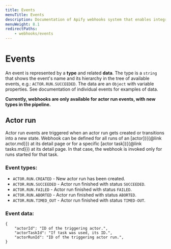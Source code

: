 ```yaml
---
title: Events
menuTitle: Events
description: Documentation of Apify webhooks system that enables integration of multiple actors or external systems.
menuWeight: 8.1
redirectPaths:
    - webhooks/events
---
```


# [](./webhooks#events)Events

An event is represented by a **type** and related **data**. The type is a `string` that shows the event's name and its hierarchy in the tree of available events, e.g.: `ACTOR.RUN.SUCCEEDED`. The data are an `Object` with variable properties. See documentation of individual events for examples of data.

**Currently, webhooks are only available for actor run events, with new types in the pipeline.**

## [](#actor-run)Actor run

Actor run events are triggered when an actor run gets created or transitions into a new state. Webhook can be defined for all runs of an [actor]({{@link actor.md}}) at its detail page or for a specific [actor task]({{@link tasks.md}}) at its detail page. In that case, the webhook is invoked only for runs started for that task.

### Event types:

*   `ACTOR.RUN.CREATED` - New actor run has been created.
*   `ACTOR.RUN.SUCCEEDED` - Actor run finished with status `SUCCEEDED`.
*   `ACTOR.RUN.FAILED` - Actor run finished with status `FAILED`.
*   `ACTOR.RUN.ABORTED` - Actor run finished with status `ABORTED`.
*   `ACTOR.RUN.TIMED_OUT` - Actor run finished with status `TIMED-OUT`.

### Event data:

    {
        "actorId": "ID of the triggering actor.",
        "actorTaskId": "If task was used, its ID.",
        "actorRunId": "ID of the triggering actor run.",
    }

